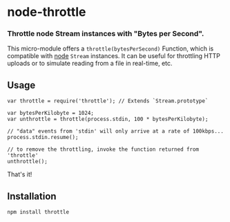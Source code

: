 node-throttle
=============
### Throttle node Stream instances with "Bytes per Second".

This micro-module offers a `throttle(bytesPerSecond)` Function, which is compatible
with [node][NodeJS] `Stream` instances. It can be useful for throttling HTTP uploads
or to simulate reading from a file in real-time, etc.


Usage
-----

    var throttle = require('throttle'); // Extends `Stream.prototype`
    
    var bytesPerKilobyte = 1024;
    var unthrottle = throttle(process.stdin, 100 * bytesPerKilobyte);
    
    // "data" events from 'stdin' will only arrive at a rate of 100kbps...
    process.stdin.resume();

    // to remove the throttling, invoke the function returned from 'throttle'
    unthrottle();

That's it!

Installation
------------

    npm install throttle


[NodeJS]: http://nodejs.org
